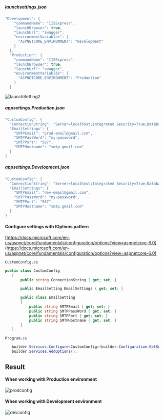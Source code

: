 ##### launchsettings.json

  ```cs  
  "Development": {
      "commandName": "IISExpress",
      "launchBrowser": true,
      "launchUrl": "swagger",
      "environmentVariables": {
        "ASPNETCORE_ENVIRONMENT": "Development"
      }
    },
    "Production": {
      "commandName": "IISExpress",
      "launchBrowser": true,
      "launchUrl": "swagger",
      "environmentVariables": {
        "ASPNETCORE_ENVIRONMENT": "Production" 
      }
    }
```

![launchSetting2](https://user-images.githubusercontent.com/25562982/163707421-22d91893-1930-4ce4-bb0f-eb0b34ddd7c8.png)

##### appsettings.Production.json

  ```cs 
  "CustomConfig": {
    "ConnectionString": "Server=localhost;Integrated Security=True;Database=Prod_DB;",
    "EmailSettings": {
      "SMTPEmail": "prod-email@gmail.com",
      "SMTPPassWord": "my-password",
      "SMTPPort": "587",
      "SMTPHostname": "smtp.gmail.com"
    }
  }
  ```
##### appsettings.Development.json

  ```cs 
 "CustomConfig": {
    "ConnectionString": "Server=localhost;Integrated Security=True;Database=Dev_DB;",
    "EmailSettings": {
      "SMTPEmail": "dev-email@gmail.com",
      "SMTPPassWord": "my-password",
      "SMTPPort": "587",
      "SMTPHostname": "smtp.gmail.com"
    }
  }
  ```
#### Configure settings with IOptions pattern 
[https://docs.microsoft.com/en-us/aspnet/core/fundamentals/configuration/options?view=aspnetcore-6.0](https://docs.microsoft.com/en-us/aspnet/core/fundamentals/configuration/options?view=aspnetcore-6.0)

`CustomConfig.cs` 
 ```cs 
public class CustomConfig
    {
        public string ConnectionString { get; set; }

        public EmailSetting EmailSettings { get; set; }

        public class EmailSetting
        {
            public string SMTPEmail { get; set; }
            public string SMTPPassWord { get; set; }
            public string SMTPPort { get; set; }
            public string SMTPHostname { get; set; }
        }
    }
  ```
`Program.cs` 
 ```cs 
	builder.Services.Configure<CustomConfig>(builder.Configuration.GetSection(nameof(CustomConfig)));
	builder.Services.AddOptions();
  ```
## Result
#### When working with Production environment
![prodconfig](https://user-images.githubusercontent.com/25562982/163707729-6d36be64-6a46-4b4c-b0b9-4ff38ee17fc7.png)


#### When working with Development environment
![devconfig](https://user-images.githubusercontent.com/25562982/163707732-df9f91a1-5976-41d8-9f59-b4bb915e34d5.png)


